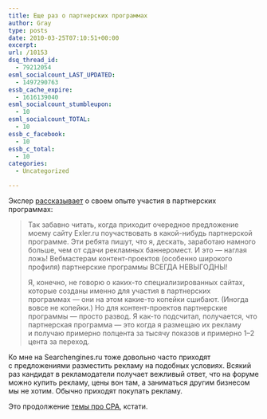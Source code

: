```yaml
---
title: Еще раз о партнерских программах
author: Gray
type: posts
date: 2010-03-25T07:10:51+00:00
excerpt:
url: /10153
dsq_thread_id:
  - 79212054
esml_socialcount_LAST_UPDATED:
  - 1497290763
essb_cache_expire:
  - 1616139040
esml_socialcount_stumbleupon:
  - 10
esml_socialcount_TOTAL:
  - 10
essb_c_facebook:
  - 10
essb_c_total:
  - 10
categories:
  - Uncategorized

---
```








Экслер <a href="http://exler.ru/blog/item/7779/" target="_blank">рассказывает</a> о&nbsp;своем опыте участия в&nbsp;партнерских программах:

> Так забавно читать, когда приходит очередное предложение моему сайту Exler.ru поучаствовать в&nbsp;<nobr>какой-нибудь</nobr> партнерской программе. Эти ребята пишут, что я, дескать, заработаю намного больше, чем от&nbsp;сдачи рекламных баннеромест. И&nbsp;это&nbsp;&mdash; наглая ложь! Вебмастерам <nobr>контент-проектов</nobr> (особенно широкого профиля) партнерские программы ВСЕГДА НЕВЫГОДНЫ!
> 
> Я, конечно, не&nbsp;говорю о&nbsp;<nobr>каких-то</nobr> специализированных сайтах, которые созданы именно для участия в&nbsp;партнерских программах&nbsp;&mdash; они на&nbsp;этом <nobr>какие-то</nobr> копейки сшибают. (Иногда вовсе не&nbsp;копейки.) Но&nbsp;для <nobr>контент-проектов</nobr> партнерские программы&nbsp;&mdash; просто развод. Я&nbsp;<nobr>как-то</nobr> подсчитал, получается, что партнерская программа&nbsp;&mdash; это когда я&nbsp;размещаю их&nbsp;рекламу и&nbsp;получаю примерно полцента за&nbsp;тысячу показов и&nbsp;примерно 1&ndash;2 цента за&nbsp;переход.

Ко&nbsp;мне на&nbsp;Searchengines.ru тоже довольно часто приходят с&nbsp;предложениями разместить рекламу на&nbsp;подобных условиях. Всякий раз кандидат в&nbsp;рекламодатели получает вежливый ответ, что на&nbsp;форуме можно купить рекламу, цены вон там, а&nbsp;заниматься другим бизнесом мы&nbsp;не&nbsp;хотим. Обычно приходят покупать рекламу.

Это продолжение <a href="http://www.searchengines.ru/blog/archives/010140.html" target="_blank">темы про CPA</a>, кстати.